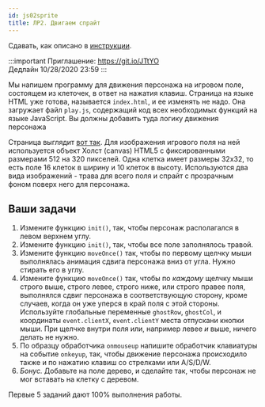 ```yaml
---
id: js02sprite
title: ЛР2. Двигаем спрайт
---
```


Сдавать, как описано в [инструкции](labs.md).

:::important
Приглашение: https://git.io/JTtYO <br/>
Дедлайн 10/28/2020 23:59
:::

Мы напишем программу для движения персонажа на игровом поле,
состоящем из клеточек, в ответ на нажатия клавиш. 
Страница на языке HTML уже готова, называется `index.html`, 
и ее изменять не надо. Она загружает файл `play.js`,
содержащий код всех необходимых функций на языке JavaScript.
Вы должны добавить туда логику движения персонажа

Страница выглядит [вот так](./index.html). Для изображения 
игрового поля на ней используется объект Холст (canvas) HTML5 
с фиксированными размерами 512 на 320 пикселей. Одна клетка
имеет размеры 32x32, то есть поле 16 клеток в ширину и 10 клеток
в высоту. Используются два вида изображений - трава для всего поля
и спрайт с прозрачным фоном поверх него для персонажа.

## Ваши задачи

1. Измените функцию `init()`, так, чтобы персонаж располагался в 
   левом верхнем углу.
2. Измените функцию `init()`, так, чтобы все поле заполнялось травой.
3. Измените функцию `moveOnce()` так, чтобы по первому щелчку мыши 
   выполнялась анимация сдвига персонажа вниз от угла. Нужно стирать его в углу.
4. Измените функцию `moveOnce()` так, чтобы по *каждому* щелчку мыши 
   строго выше, строго левее, строго ниже, или строго правее поля,
   выполнялся сдвиг персонажа в соответствующую сторону, кроме случаев,
   когда он уже уперся в край поля с этой стороны. Используйте глобальные
   переменные `ghostRow`, `ghostCol`, и координаты `event.clientX`, 
   `event.clientY` места отпускани кнопки мыши. При щелчке внутри поля
   или, например левее *и* выше, ничего делать не нужно.
5. По образцу обработчика `onmouseup` напишите обработчик клавиатуры на событие
   `onkeyup`, так, чтобы движение персонажа происходило также и по нажатию
   клавиш со стрелками или A/S/D/W.
6. *Бонус.* Добавьте на поле дерево, и сделайте так, чтобы персонаж не 
   мог вставать на клетку с деревом.

Первые 5 заданий дают 100% выполнения работы.
